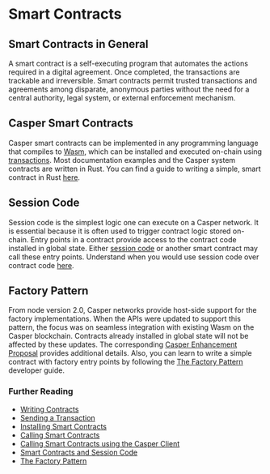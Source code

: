 # Smart Contracts

## Smart Contracts in General

A smart contract is a self-executing program that automates the actions required in a digital agreement. Once completed, the transactions are trackable and irreversible. Smart contracts permit trusted transactions and agreements among disparate, anonymous parties without the need for a central authority, legal system, or external enforcement mechanism.

## Casper Smart Contracts

Casper smart contracts can be implemented in any programming language that compiles to [Wasm](../concepts/glossary/W.md#webassembly), which can be installed and executed on-chain using [transactions](../concepts/glossary/T.md#transaction). Most documentation examples and the Casper system contracts are written in Rust. You can find a guide to writing a simple, smart contract in Rust [here](../developers/writing-onchain-code/simple-contract.md).

## Session Code

Session code is the simplest logic one can execute on a Casper network. It is essential because it is often used to trigger contract logic stored on-chain. Entry points in a contract provide access to the contract code installed in global state. Either [session code](../developers/writing-onchain-code/contract-vs-session.md#what-is-session-code) or another smart contract may call these entry points. Understand when you would use session code over contract code [here](../developers/writing-onchain-code/contract-vs-session.md).

## Factory Pattern

From node version 2.0, Casper networks provide host-side support for the factory implementations. When the APIs were updated to support this pattern, the focus was on seamless integration with existing Wasm on the Casper blockchain. Contracts already installed in global state will not be affected by these updates. The corresponding [Casper Enhancement Proposal](https://github.com/casper-network/ceps/pull/86/files) provides additional details. Also, you can learn to write a simple contract with factory entry points by following the [The Factory Pattern](../developers/writing-onchain-code/factory-pattern.md) developer guide.

### Further Reading

- [Writing Contracts](../developers/writing-onchain-code/simple-contract.md)
- [Sending a Transaction](../developers/cli/sending-transactions.md)
- [Installing Smart Contracts](../developers/cli/installing-contracts.md)
- [Calling Smart Contracts](../developers/writing-onchain-code/calling-contracts.md)
- [Calling Smart Contracts using the Casper Client](../developers/cli/calling-contracts.md)
- [Smart Contracts and Session Code](../developers/writing-onchain-code/contract-vs-session.md)
- [The Factory Pattern](../developers/writing-onchain-code/factory-pattern.md)
